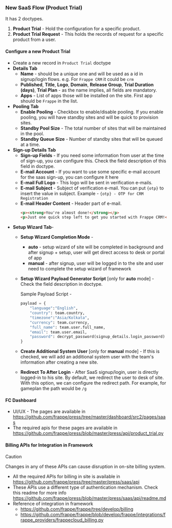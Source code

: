 ### New SaaS Flow (Product Trial)

It has 2 doctypes.

1. **Product Trial** - Hold the configuration for a specific product.
2. **Product Trial Request** - This holds the records of request for a specific product from a user.

#### Configure a new Product Trial
- Create a new record in `Product Trial` doctype
- **Details Tab**
  - **Name** - should be a unique one and will be used as a id in signup/login flows. e.g. For `Frappe CRM` it could be `crm`
  - **Published**, **Title**, **Logo**,  **Domain**, **Release Group**, **Trial Duration (days)**, **Trial Plan** - as the name implies, all fields are mandatory.
  - **Apps** - List of apps those will be installed on the site. First app should be `Frappe` in the list.
- **Pooling Tab**
  - **Enable Pooling** - Checkbox to enable/disable pooling. If you enable pooling, you will have standby sites and will be quick to provision sites.
  - **Standby Pool Size** - The total number of sites that will be maintained in the pool.
  - **Standby Queue Size** - Number of standby sites that will be queued at a time.
- **Sign-up Details Tab**
  - **Sign-up Fields** - If you need some information from user at the time of sign-up, you can configure this. Check the field description of this field in doctype.
  - **E-mail Account** - If you want to use some specific e-mail account for the saas sign-up, you can configure it here
  - **E-mail Full Logo** - This logo will be sent in verification e-mails.
  - **E-mail Subject** - Subject of verification e-mail. You can put `{otp}` to insert the value in subject. Example - `{otp} - OTP for CRM Registration`
  - **E-mail Header Content** - Header part of e-mail.
    ```html
    <p><strong>You're almost done!</strong></p>
    <p>Just one quick step left to get you started with Frappe CRM!</p>
    ``` 
- **Setup Wizard Tab**-
  - **Setup Wizard Completion Mode** - 
    - **auto** - setup wizard of site will be completed in background and after signup + setup, user will get direct access to desk or portal of app
    - **manual** - after signup, user will be logged in to the site and user need to complete the setup wizard of framework
  - **Setup Wizard Payload Generator Script** [only for **auto** mode] - Check the field description in doctype.

    Sample Payload Script - 
    ```python
    payload = {
        "language":"English",
        "country": team.country,
        "timezone":"Asia/Kolkata",
        "currency": team.currency,
        "full_name": team.user.full_name,
        "email": team.user.email,
        "password": decrypt_password(signup_details.login_password)
    }
    ``` 
  - **Create Additional System User** [only for **manual** mode] - If this is checked, we will add an additional system user with the team's information after creating a new site. 
  - **Redirect To After Login** - After SaaS signup/login, user is directly logged-in to his site. By default, we redirect the user to desk of site. With this option, we can configure the redirect path. For example, for gameplan the path would be `/g`

#### FC Dashboard
- UI/UX - The pages are available in https://github.com/frappe/press/tree/master/dashboard/src2/pages/saas
- The required apis for these pages are available in https://github.com/frappe/press/blob/master/press/api/product_trial.py

#### Billing APIs for Integration in Framework

> [!CAUTION]
> Changes in any of these APIs can cause disruption in on-site billing system.

- All the required APIs for billing in site is available in https://github.com/frappe/press/tree/master/press/saas/api
- These APIs use a different type of authentication mechanism. Check this readme for more info https://github.com/frappe/press/blob/master/press/saas/api/readme.md
- Reference of integration in framework
  - https://github.com/frappe/frappe/tree/develop/billing
  - https://github.com/frappe/frappe/blob/develop/frappe/integrations/frappe_providers/frappecloud_billing.py

